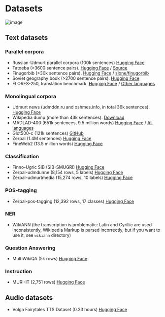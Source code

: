 # Datasets

![image](https://github.com/udmurtNLP/docs/blob/main/imgs/datasets.png?raw=true)

## Text datasets

### Parallel corpora

- Russian-Udmurt parallel corpora (100k sentences) [Hugging Face](https://huggingface.co/datasets/udmurtNLP/udmurt-russian-parallel-corpora)
- Tatoeba (>3600 sentence pairs). [Hugging Face](https://huggingface.co/datasets/udmurtNLP/tatoeba-rus-udm-parallel-corpora) / [Source](https://tatoeba.org/ru/downloads)
- Finugorbib (>30k sentence pairs). [Hugging Face](https://huggingface.co/datasets/udmurtNLP/udmurt-bible-parallel-corpora) / [slone/finugorbib](https://huggingface.co/datasets/slone/finugorbib)
- Soviet geography book (>2700 sentence pairs). [Hugging Face](https://huggingface.co/datasets/udmurtNLP/soviet-geography-book-rus-udm-parallel-corpora)
- FLORES-250, translation benchmark. [Hugging Face](https://huggingface.co/datasets/udmurtNLP/flores-250-rus-udm) / [Other languages](https://huggingface.co/datasets/tartuNLP/smugri-flores-testset)

### Monolingual corpora

- Udmurt news (udmddn.ru and oshmes.info, in total 36k sentences). [Hugging Face](https://huggingface.co/datasets/tartuNLP/smugri-data)
- Wikipedia dump (more than 43k sentences). [Download](https://dumps.wikimedia.org/udmwiki/)
- MADLAD-400 (651k sentences, 9.5 million words) [Hugging Face](https://huggingface.co/datasets/udmurtNLP/madlad-400-udmurt) / [All languages](https://huggingface.co/datasets/allenai/MADLAD-400)
- Glot500-c (121k sentences) [GitHub](https://github.com/cisnlp/Glot500)
- Zerpal (1.4M sentences) [Hugging Face](https://huggingface.co/datasets/udmurtNLP/zerpal)
- FineWeb2 (13.5 million words) [Hugging Face](https://huggingface.co/datasets/HuggingFaceFW/fineweb-2)

### Classification

- Finno-Ugric SIB (SIB-SMUGRI) [Hugging Face](https://huggingface.co/datasets/tartuNLP/sib-smugri)
- Zerpal-udmdunne (8,154 rows, 5 labels) [Hugging Face](https://huggingface.co/datasets/udmurtNLP/zerpal-udmdunne)
- Zerpal-udmurtmedia (15,274 rows, 10 labels) [Hugging Face](https://huggingface.co/datasets/udmurtNLP/zerpal-udmurtmedia)

### POS-tagging

- Zerpal-pos-tagging (12,392 rows, 17 classes) [Hugging Face](https://huggingface.co/datasets/udmurtNLP/zerpal-pos-tagging)

### NER

- WikiANN (the transcription is problematic: Latin and Cyrillic are used inconsistently, Wikipedia Markup is parsed incorrectly, but if you want to use it, see `wikiann` directory)

### Question Answering

- MultiWikiQA (5k rows) [Hugging Face](https://huggingface.co/datasets/alexandrainst/multi-wiki-qa)

### Instruction

- MURI-IT (2,751 rows) [Hugging Face](https://huggingface.co/datasets/akoksal/muri-it-language-split)

## Audio datasets

- Volga Fairytales TTS Dataset (0.23 hours) [Hugging Face](https://huggingface.co/datasets/yasalma/fairytales)